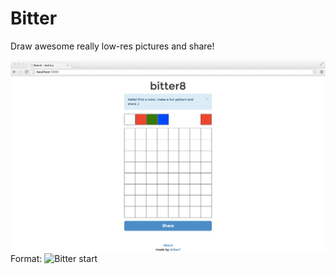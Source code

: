 # Bitter
Draw awesome really low-res pictures and share!

![Bitter](img.png)
Format: ![Bitter start](url)
